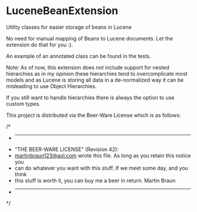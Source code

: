LuceneBeanExtension
===================

Utility classes for easier storage of beans in Lucene

No need for manual mapping of Beans to Lucene documents.
Let the extension do that for you :).

An example of an annotated class can be found in the tests.

Note: As of now, this extension does _not_ include support for nested hierarchies
as in my opinion these hierarchies tend to overcomplicate most models
and as Lucene is storing all data in a de-normalized way it can be misleading
to use Object Hierarchies.

If you still want to handle hierarchies there is always the option to use custom types.

This project is distributed via the Beer-Ware License which is as follows:

/*
 * ----------------------------------------------------------------------------
 * "THE BEER-WARE LICENSE" (Revision 42):
 * <martinbraun123@aol.com> wrote this file.  As long as you retain this notice you
 * can do whatever you want with this stuff. If we meet some day, and you think
 * this stuff is worth it, you can buy me a beer in return.   Martin Braun
 * ----------------------------------------------------------------------------
 */

